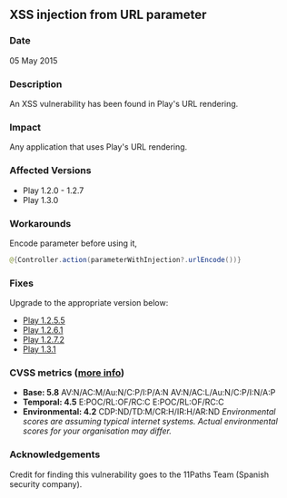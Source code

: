## XSS  injection from URL parameter

### Date

05 May 2015

### Description

An XSS vulnerability has been found in Play's URL rendering.

### Impact

Any application that uses Play's URL rendering.

### Affected Versions

* Play 1.2.0 - 1.2.7
* Play 1.3.0

### Workarounds

Encode parameter before using it, 

```java
@{Controller.action(parameterWithInjection?.urlEncode())}
```

### Fixes

Upgrade to the appropriate version below:

* [Play 1.2.5.5](http://downloads.typesafe.com/play/1.2.5.5/play-1.2.5.5.zip)
* [Play 1.2.6.1](http://downloads.typesafe.com/play/1.2.6.1/play-1.2.6.1.zip)
* [Play 1.2.7.2](http://downloads.typesafe.com/play/1.2.7.2/play-1.2.7.2.zip)
* [Play 1.3.1](http://downloads.typesafe.com/play/1.3.1/play-1.3.1.zip)

### CVSS metrics (<a href="http://www.first.org/cvss/cvss-guide">more info</a>)

* **Base: 5.8**
 AV:N/AC:M/Au:N/C:P/I:P/A:N
 AV:N/AC:L/Au:N/C:P/I:N/A:P
* **Temporal: 4.5**
 E:POC/RL:OF/RC:C
 E:POC/RL:OF/RC:C
* **Environmental: 4.2**
 CDP:ND/TD:M/CR:H/IR:H/AR:ND
 *Environmental scores are assuming typical internet systems. Actual environmental scores for your organisation may differ.*

### Acknowledgements

Credit for finding this vulnerability goes to the 11Paths Team (Spanish security company).
